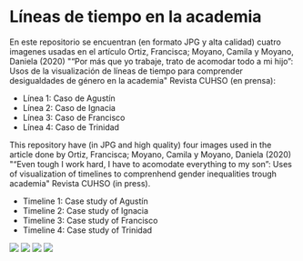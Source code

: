 # Líneas de tiempo en la academia

En este repositorio se encuentran (en formato JPG y alta calidad) cuatro imagenes usadas en el artículo Ortiz, Francisca; Moyano, Camila y Moyano, Daniela (2020) "“Por más que yo trabaje, trato de acomodar todo a mi hijo”: Usos de la visualización de líneas de tiempo para comprender desigualdades de género en la academia" Revista CUHSO (en prensa):

- Línea 1: Caso de Agustín 
- Línea 2: Caso de Ignacia
- Línea 3: Caso de Francisco
- Línea 4: Caso de Trinidad

This repository  have (in JPG and high quality) four images used in the article done by Ortiz, Francisca; Moyano, Camila y Moyano, Daniela (2020) "“Even tough I work hard, I have to acomodate everything to my son”: Uses of visualization of timelines to comprenhend gender inequalities trough academia" Revista CUHSO (in press). 

- Timeline 1: Case study of Agustín 
- Timeline 2: Case study of Ignacia
- Timeline 3: Case study of Francisco
- Timeline 4: Case study of Trinidad

![](linea1_casoagustin.png)
![](linea2_casoignacia.png)
![](linea3_casofrancisco.png)
![](linea4_casotrinidad.png)



